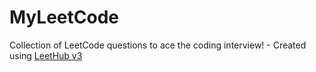 # MyLeetCode
Collection of LeetCode questions to ace the coding interview! - Created using [LeetHub v3](https://github.com/raphaelheinz/LeetHub-3.0)

